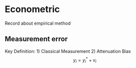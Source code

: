 # Econometric
Record about empirical method

## Measurement error  
Key Definition: 1) Classical Measurement 2) Attenuation Bias \
$$
y_i = y_i^* + v_i
$$
